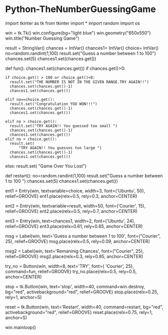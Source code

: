 # Python-TheNumberGuessingGame
import tkinter as tk
from tkinter import *
import random
import os

win = tk.Tk()
win.configure(bg="light blue")
win.geometry("650x550")
win.title("Number Guessing Game")

result = StringVar()
chances = IntVar()
chances1= IntVar()
choice= IntVar()
no=random.randint(1,100)
result.set("Guess a number between 1 to 100")
chances.set(5)
chances1.set(chances.get())

def fun():
  chances1.set(chances.get())
  if chances.get()>0:

    if choice.get() > 100 or choice.get()<0:
      result.set("THE NUMBER IS NOT IN THE GIVEN RANGE.TRY AGAIN!!")
      chances.set(chances.get()-1)
      chances1.set(chances.get())
    
    elif no==choice.get():
      result.set("Congratulation YOU WON!!!")
      chances.set(chances.get()-1)
      chances1.set(chances.get())
      
    elif no > choice.get():
      result.set("TRY AGAIN!! You guessed too small ")
      chances.set(chances.get()-1)
      chances1.set(chances.get())
    elif no < choice.get():
      result.set(
          "TRY AGAIN!! You guesses too large ")
      chances.set(chances.get()-1)
      chances1.set(chances.get())
  else:
     result.set(
         "Game Over You Lost")

def restart():
  no=random.randint(1,100)
  result.set("Guess a number between 1 to 100 ")
  chances.set(5)
  chances1.set(chances.get())

ent1 = Entry(win, textvariable=choice, width=3,
             font=('Ubuntu', 50), relief=GROOVE)
ent1.place(relx=0.5, rely=0.3, anchor=CENTER)

ent2 = Entry(win, textvariable=result, width=50,
             font=('Courier', 15), relief=GROOVE)
ent2.place(relx=0.5, rely=0.7, anchor=CENTER)

ent3 = Entry(win, text=chances1, width=2,
             font=('Ubuntu', 24), relief=GROOVE)
ent3.place(relx=0.61, rely=0.85, anchor=CENTER)

msg = Label(win, text='Guess a number between 1 to 100',
            font=("Courier", 25), relief=GROOVE)
msg.place(relx=0.5, rely=0.09, anchor=CENTER)

msg2 = Label(win, text='Remaninig Chances',
             font=("Courier", 25), relief=GROOVE)
msg2.place(relx=0.3, rely=0.85, anchor=CENTER)

try_no = Button(win, width=8, text='TRY', font=(
    'Courier', 25), command=fun, relief=GROOVE)
try_no.place(relx=0.5, rely=0.5, anchor=CENTER)

stop = tk.Button(win, text='stop', width=40, command=win.destroy,
                 bg="red", activebackground="red", relief=GROOVE)
stop.place(relx=0.25, rely=1, anchor=S)

reset = tk.Button(win, text='Restart', width=40, command=restart,
                 bg="red", activebackground="red", relief=GROOVE)
reset.place(relx=0.75, rely=1, anchor=S)

win.mainloop()
